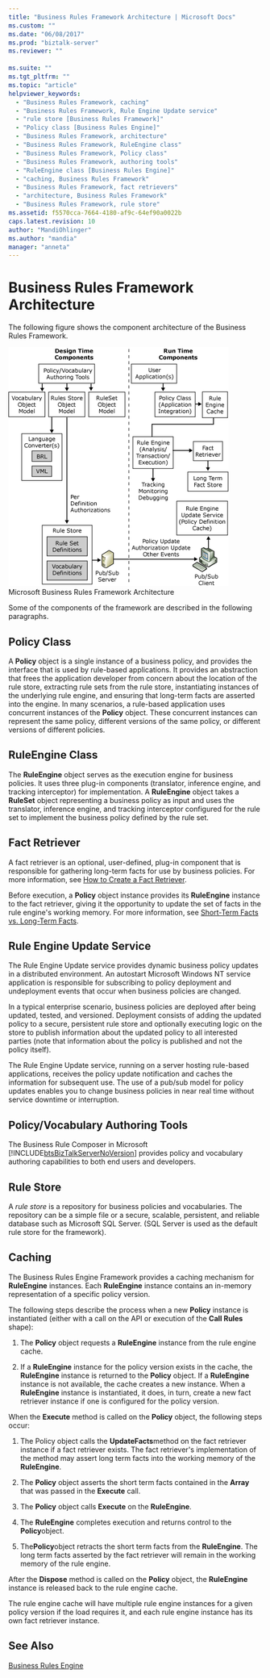 ```yaml
---
title: "Business Rules Framework Architecture | Microsoft Docs"
ms.custom: ""
ms.date: "06/08/2017"
ms.prod: "biztalk-server"
ms.reviewer: ""

ms.suite: ""
ms.tgt_pltfrm: ""
ms.topic: "article"
helpviewer_keywords: 
  - "Business Rules Framework, caching"
  - "Business Rules Framework, Rule Engine Update service"
  - "rule store [Business Rules Framework]"
  - "Policy class [Business Rules Engine]"
  - "Business Rules Framework, architecture"
  - "Business Rules Framework, RuleEngine class"
  - "Business Rules Framework, Policy class"
  - "Business Rules Framework, authoring tools"
  - "RuleEngine class [Business Rules Engine]"
  - "caching, Business Rules Framework"
  - "Business Rules Framework, fact retrievers"
  - "architecture, Business Rules Framework"
  - "Business Rules Framework, rule store"
ms.assetid: f5570cca-7664-4180-af9c-64ef90a0022b
caps.latest.revision: 10
author: "MandiOhlinger"
ms.author: "mandia"
manager: "anneta"
---
```

# Business Rules Framework Architecture
The following figure shows the component architecture of the Business Rules Framework.  
  
 ![Business Rules Framework component architecture](../core/media/ebiz-rulesarch-new.gif "ebiz_rulesarch_new")  
Microsoft Business Rules Framework Architecture  
  
 Some of the components of the framework are described in the following paragraphs.  
  
## Policy Class  
 A **Policy** object is a single instance of a business policy, and provides the interface that is used by rule-based applications. It provides an abstraction that frees the application developer from concern about the location of the rule store, extracting rule sets from the rule store, instantiating instances of the underlying rule engine, and ensuring that long-term facts are asserted into the engine. In many scenarios, a rule-based application uses concurrent instances of the **Policy** object. These concurrent instances can represent the same policy, different versions of the same policy, or different versions of different policies.  
  
## RuleEngine Class  
 The **RuleEngine** object serves as the execution engine for business policies. It uses three plug-in components (translator, inference engine, and tracking interceptor) for implementation. A **RuleEngine** object takes a **RuleSet** object representing a business policy as input and uses the translator, inference engine, and tracking interceptor configured for the rule set to implement the business policy defined by the rule set.  
  
## Fact Retriever  
 A fact retriever is an optional, user-defined, plug-in component that is responsible for gathering long-term facts for use by business policies. For more information, see [How to Create a Fact Retriever](../core/how-to-create-a-fact-retriever.md).  
  
 Before execution, a **Policy** object instance provides its **RuleEngine** instance to the fact retriever, giving it the opportunity to update the set of facts in the rule engine's working memory. For more information, see [Short-Term Facts vs. Long-Term Facts](../core/short-term-facts-vs-long-term-facts.md).  
  
## Rule Engine Update Service  
 The Rule Engine Update service provides dynamic business policy updates in a distributed environment. An autostart Microsoft Windows NT service application is responsible for subscribing to policy deployment and undeployment events that occur when business policies are changed.  
  
 In a typical enterprise scenario, business policies are deployed after being updated, tested, and versioned. Deployment consists of adding the updated policy to a secure, persistent rule store and optionally executing logic on the store to publish information about the updated policy to all interested parties (note that information about the policy is published and not the policy itself).  
  
 The Rule Engine Update service, running on a server hosting rule-based applications, receives the policy update notification and caches the information for subsequent use. The use of a pub/sub model for policy updates enables you to change business policies in near real time without service downtime or interruption.  
  
## Policy/Vocabulary Authoring Tools  
 The Business Rule Composer in Microsoft [!INCLUDE[btsBizTalkServerNoVersion](../includes/btsbiztalkservernoversion-md.md)] provides policy and vocabulary authoring capabilities to both end users and developers.  
  
## Rule Store  
 A *rule store* is a repository for business policies and vocabularies. The repository can be a simple file or a secure, scalable, persistent, and reliable database such as Microsoft SQL Server. (SQL Server is used as the default rule store for the framework).  
  
## Caching  
 The Business Rules Engine Framework provides a caching mechanism for **RuleEngine** instances. Each **RuleEngine** instance contains an in-memory representation of a specific policy version.  
  
 The following steps describe the process when a new **Policy** instance is instantiated (either with a call on the API or execution of the **Call Rules** shape):  
  
1.  The **Policy** object requests a **RuleEngine** instance from the rule engine cache.  
  
2.  If a **RuleEngine** instance for the policy version exists in the cache, the **RuleEngine** instance is returned to the **Policy** object. If a **RuleEngine** instance is not available, the cache creates a new instance. When a **RuleEngine** instance is instantiated, it does, in turn, create a new fact retriever instance if one is configured for the policy version.  
  
 When the **Execute** method is called on the **Policy** object, the following steps occur:  
  
1.  The Policy object calls the **UpdateFacts**method on the fact retriever instance if a fact retriever exists. The fact retriever's implementation of the method may assert long term facts into the working memory of the **RuleEngine**.  
  
2.  The **Policy** object asserts the short term facts contained in the **Array** that was passed in the **Execute** call.  
  
3.  The **Policy** object calls **Execute** on the **RuleEngine**.  
  
4.  The **RuleEngine** completes execution and returns control to the **Policy**object.  
  
5.  The**Policy**object retracts the short term facts from the **RuleEngine**. The long term facts asserted by the fact retriever will remain in the working memory of the rule engine.  
  
 After the **Dispose** method is called on the **Policy** object, the **RuleEngine** instance is released back to the rule engine cache.  
  
 The rule engine cache will have multiple rule engine instances for a given policy version if the load requires it, and each rule engine instance has its own fact retriever instance.  
  
## See Also  
 [Business Rules Engine](../core/business-rules-engine.md)